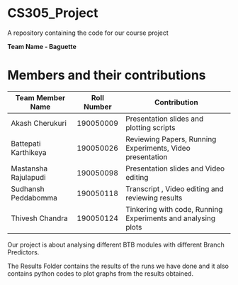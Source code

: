 # CS305_Project
A repository containing the code for our course project

**Team Name - Baguette**
# Members and their contributions
 Team Member Name | Roll Number | Contribution 
 ---  | --- | ---
Akash Cherukuri | 190050009 | Presentation slides and plotting scripts
Battepati Karthikeya | 190050026 | Reviewing Papers, Running Experiments, Video presentation
Mastansha Rajulapudi |  190050098 | Presentation slides and Video editing
Sudhansh Peddabomma | 190050118 | Transcript , Video editing and reviewing results
Thivesh Chandra | 190050124 | Tinkering with code, Running Experiments and analysing plots


Our project is about analysing different BTB modules with different Branch Predictors.

The Results Folder contains the results of the runs we have done and it also contains python codes to plot graphs from the results obtained.
